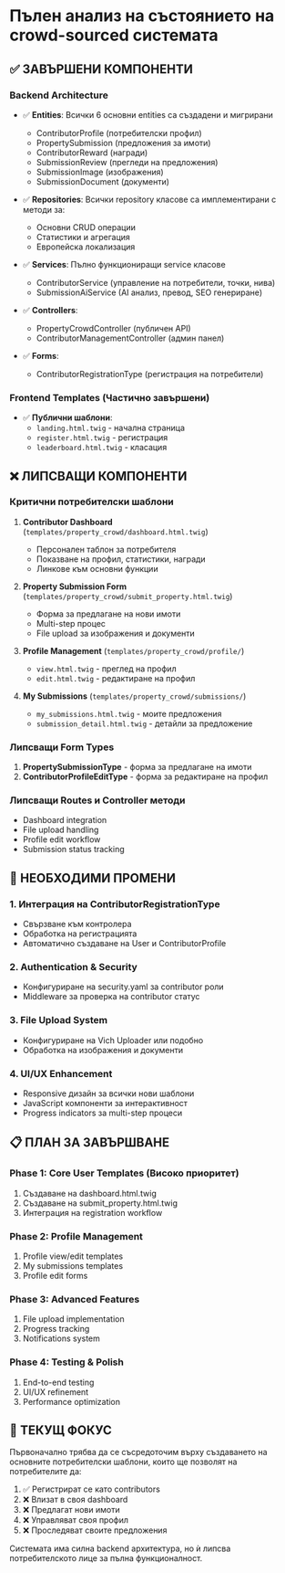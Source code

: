 # Пълен анализ на състоянието на crowd-sourced системата

## ✅ ЗАВЪРШЕНИ КОМПОНЕНТИ

### Backend Architecture
- ✅ **Entities**: Всички 6 основни entities са създадени и мигрирани
  - ContributorProfile (потребителски профил)
  - PropertySubmission (предложения за имоти)
  - ContributorReward (награди)
  - SubmissionReview (прегледи на предложения)
  - SubmissionImage (изображения)
  - SubmissionDocument (документи)

- ✅ **Repositories**: Всички repository класове са имплементирани с методи за:
  - Основни CRUD операции
  - Статистики и агрегация
  - Европейска локализация

- ✅ **Services**: Пълно функциониращи service класове
  - ContributorService (управление на потребители, точки, нива)
  - SubmissionAiService (AI анализ, превод, SEO генериране)

- ✅ **Controllers**: 
  - PropertyCrowdController (публичен API)
  - ContributorManagementController (админ панел)

- ✅ **Forms**:
  - ContributorRegistrationType (регистрация на потребители)

### Frontend Templates (Частично завършени)
- ✅ **Публични шаблони**:
  - `landing.html.twig` - начална страница
  - `register.html.twig` - регистрация
  - `leaderboard.html.twig` - класация

## ❌ ЛИПСВАЩИ КОМПОНЕНТИ

### Критични потребителски шаблони
1. **Contributor Dashboard** (`templates/property_crowd/dashboard.html.twig`)
   - Персонален таблон за потребителя
   - Показване на профил, статистики, награди
   - Линкове към основни функции

2. **Property Submission Form** (`templates/property_crowd/submit_property.html.twig`)
   - Форма за предлагане на нови имоти
   - Multi-step процес
   - File upload за изображения и документи

3. **Profile Management** (`templates/property_crowd/profile/`)
   - `view.html.twig` - преглед на профил
   - `edit.html.twig` - редактиране на профил

4. **My Submissions** (`templates/property_crowd/submissions/`)
   - `my_submissions.html.twig` - моите предложения
   - `submission_detail.html.twig` - детайли за предложение

### Липсващи Form Types
1. **PropertySubmissionType** - форма за предлагане на имоти
2. **ContributorProfileEditType** - форма за редактиране на профил

### Липсващи Routes и Controller методи
- Dashboard integration
- File upload handling
- Profile edit workflow
- Submission status tracking

## 🔧 НЕОБХОДИМИ ПРОМЕНИ

### 1. Интеграция на ContributorRegistrationType
- Свързване към контролера
- Обработка на регистрацията
- Автоматично създаване на User и ContributorProfile

### 2. Authentication & Security
- Конфигуриране на security.yaml за contributor роли
- Middleware за проверка на contributor статус

### 3. File Upload System
- Конфигуриране на Vich Uploader или подобно
- Обработка на изображения и документи

### 4. UI/UX Enhancement
- Responsive дизайн за всички нови шаблони
- JavaScript компоненти за интерактивност
- Progress indicators за multi-step процеси

## 📋 ПЛАН ЗА ЗАВЪРШВАНЕ

### Phase 1: Core User Templates (Високо приоритет)
1. Създаване на dashboard.html.twig
2. Създаване на submit_property.html.twig
3. Интеграция на registration workflow

### Phase 2: Profile Management
1. Profile view/edit templates
2. My submissions templates
3. Profile edit forms

### Phase 3: Advanced Features
1. File upload implementation
2. Progress tracking
3. Notifications system

### Phase 4: Testing & Polish
1. End-to-end testing
2. UI/UX refinement
3. Performance optimization

## 🎯 ТЕКУЩ ФОКУС

Първоначално трябва да се съсредоточим върху създаването на основните потребителски шаблони, които ще позволят на потребителите да:

1. ✅ Регистрират се като contributors
2. ❌ Влизат в своя dashboard
3. ❌ Предлагат нови имоти
4. ❌ Управляват своя профил
5. ❌ Проследяват своите предложения

Системата има силна backend архитектура, но ѝ липсва потребителското лице за пълна функционалност.
